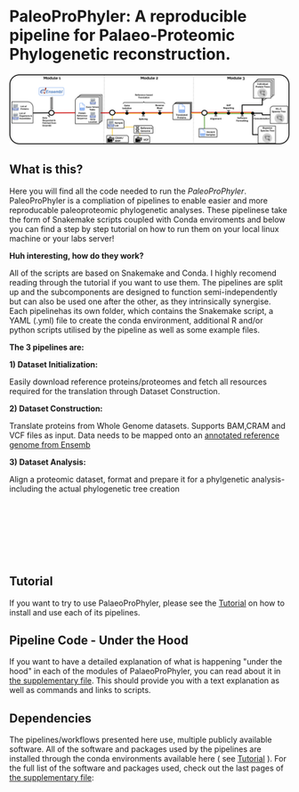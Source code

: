 # PaleoProPhyler: A reproducible pipeline for Palaeo-Proteomic Phylogenetic reconstruction.

![alt text](https://github.com/johnpatramanis/Proteomic_Pipeline/blob/main/GitHub_Tutorial/PaleoProPhyler%20Overview%20Fig.svg?raw=true)

## What is this?

Here you will find all the code needed to run the *PaleoProPhyler*.
PaleoProPhyler is a compliation of pipelines to enable easier and more reproducable paleoproteomic phylogenetic analyses.
These pipelinese take the form of Snakemake scripts coupled with Conda enviroments and below you can find a step by step tutorial on how to run them on your local linux machine or your labs server!

**Huh interesting, how do they work?**

All of the scripts are based on Snakemake and Conda. I highly recomend reading through the tutorial if you want to use them. The pipelines are split up and the subcomponents are designed to function semi-independently but can also be used one after the other, as they intrinsically synergise. Each pipelinehas its own folder, which contains the Snakemake script, a YAML (.yml) file to create the conda environment, additional R and/or python scripts utilised by the pipeline as well as some example files.


**The 3 pipelines are:**

**1) Dataset Initialization:**

Easily download reference proteins/proteomes and fetch all resources required for the translation through Dataset Construction.

**2) Dataset Construction:**

  Translate proteins from Whole Genome datasets. Supports BAM,CRAM and VCF files as input. Data needs to be mapped onto an [annotated reference genome from Ensemb](https://www.ensembl.org/info/about/species.html)
   
**3) Dataset Analysis:**

   Align a proteomic dataset, format and prepare it for a phylgenetic analysis- including the actual phylogenetic tree creation
   
<br/><br/>
<br/><br/>
<br/><br/>

## Tutorial
If you want to try to use PalaeoProPhyler, please see the [Tutorial](GitHub_Tutorial/Tutorial.md) on how to install and use each of its pipelines.

## Pipeline Code - Under the Hood
If you want to have a detailed explanation of what is happening "under the hood" in each of the modules of PalaeoProPhyler, you can read about it in [the supplementary file](GitHub_Tutorial/Supplementary.pdf). This should provide you with a text explanation as well as commands and links to scripts.


## Dependencies
The pipelines/workflows presented here use, multiple publicly available software. All of the software and packages used by the pipelines are installed through the conda environments available here ( see [Tutorial](GitHub_Tutorial/Tutorial.md) ). For the full list of the software and packages used, check out the last pages of [the supplementary file](GitHub_Tutorial/Supplementary.pdf):

